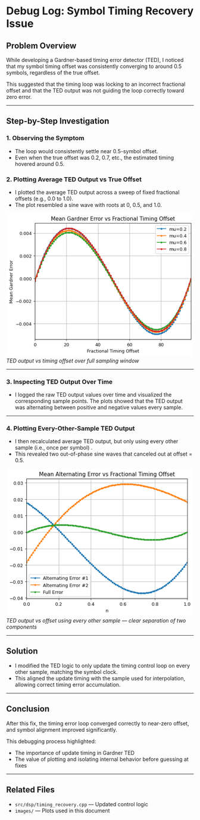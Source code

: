 # Debug Log: Symbol Timing Recovery Issue

## Problem Overview

While developing a Gardner-based timing error detector (TED), I noticed that my symbol timing offset was consistently converging to around 0.5 symbols, regardless of the true offset.

This suggested that the timing loop was locking to an incorrect fractional offset and that the TED output was not guiding the loop correctly toward zero error.

---

## Step-by-Step Investigation

### 1. Observing the Symptom

- The loop would consistently settle near 0.5-symbol offset.
- Even when the true offset was 0.2, 0.7, etc., the estimated timing hovered around 0.5.

### 2. Plotting Average TED Output vs True Offset

- I plotted the average TED output across a sweep of fixed fractional offsets (e.g., 0.0 to 1.0).
- The plot resembled a sine wave with roots at 0, 0.5, and 1.0.

![Mean TED output vs timing offset over full sampling window](../images/gardner_every_sample.png)   
*TED output vs timing offset over full sampling window*

---

### 3. Inspecting TED Output Over Time

- I logged the raw TED output values over time and visualized the corresponding sample points. The plots showed that the TED output was alternating between positive and negative values every sample.  

---

### 4. Plotting Every-Other-Sample TED Output

- I then recalculated average TED output, but only using every other sample (i.e., once per symbol) .
- This revealed two out-of-phase sine waves that canceled out at offset = 0.5.

![Mean Alternating TED Output vs Timing Offset over full sampling window](../images/gardner_every_other_sample.png)   
*TED output vs offset using every other sample — clear separation of two components*

---

## Solution

- I modified the TED logic to only update the timing control loop on every other sample, matching the symbol clock.
- This aligned the update timing with the sample used for interpolation, allowing correct timing error accumulation.

---

## Conclusion

After this fix, the timing error loop converged correctly to near-zero offset, and symbol alignment improved significantly.

This debugging process highlighted:
- The importance of update timing in Gardner TED
- The value of plotting and isolating internal behavior before guessing at fixes

---

## Related Files

- `src/dsp/timing_recovery.cpp` — Updated control logic
- `images/` — Plots used in this document

